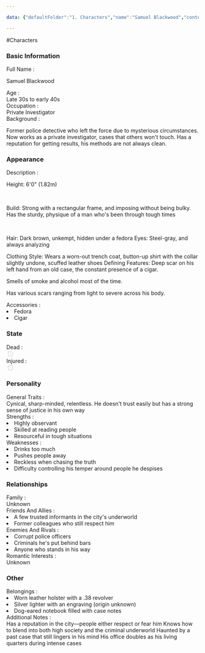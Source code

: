 ```yaml
---

data: {"defaultFolder":"1. Characters","name":"Samuel Blackwood","contentType":"characters","template":{"BasicInformation":{"FullName":{"value":"<p>Samuel Blackwood</p>","type":"text"},"Age":{"value":"Late 30s to early 40s","type":"text"},"Occupation":{"value":"Private Investigator","type":"text"},"Background":{"value":"<p>Former police detective who left the force due to mysterious circumstances. Now works as a private investigator, cases that others won't touch. Has a reputation for getting results, his methods are not always clean.</p>","type":"textarea"}},"Appearance":{"Description":{"value":"<p>Height: 6'0\" (1.82m)</p><p></p><p>Build: Strong with a rectangular frame, and imposing without being bulky. Has the sturdy, physique of a man who's been through tough times</p><p></p><p>Hair: Dark brown, unkempt, hidden under a fedora Eyes: Steel-gray, and always analyzing</p><p>Clothing Style: Wears a worn-out trench coat, button-up shirt with the collar slightly undone, scuffed leather shoes Defining Features: Deep scar on his left hand from an old case, the constant presence of a cigar.</p><p>Smells of smoke and alcohol most of the time.</p><p>Has various scars ranging from light to severe across his body.</p>","type":"textarea"},"Accessories":{"value":["Fedora","Cigar"],"type":"array:text"}},"State":{"Dead":{"value":false,"type":"boolean"},"Injured":{"value":false,"type":"boolean"}},"Personality":{"GeneralTraits":{"value":"Cynical, sharp-minded, relentless. He doesn't trust easily but has a strong sense of justice in his own way","type":"textarea"},"Strengths":{"value":["Highly observant","Skilled at reading people","Resourceful in tough situations"],"type":"array:text"},"Weaknesses":{"value":["Drinks too much","Pushes people away","Reckless when chasing the truth","Difficulty controlling his temper around people he despises"],"type":"array:text"}},"Relationships":{"Family":{"value":["Unknown"],"type":"array:text"},"FriendsAndAllies":{"value":["A few trusted informants in the city's underworld","Former colleagues who still respect him"],"type":"array:text"},"EnemiesAndRivals":{"value":["Corrupt police officers","Criminals he's put behind bars","Anyone who stands in his way"],"type":"array:text"},"RomanticInterests":{"value":["Unknown"],"type":"array:text"}},"Other":{"Belongings":{"value":["Worn leather holster with a .38 revolver","Silver lighter with an engraving (origin unknown)","Dog-eared notebook filled with case notes"],"type":"array:text"},"AdditionalNotes":{"value":"Has a reputation in the city—people either respect or fear him\nKnows how to blend into both high society and the criminal underworld\nHaunted by a past case that still lingers in his mind\nHis office doubles as his living quarters during intense cases","type":"textarea"}}}}

---
```


#Characters

<div class="section level-3"><h3 class="section-header">Basic Information</h3><div class="section-content"><div class="content-container"><div class="field-container field-type-text"><div class="field-label">Full Name : </div><div class="field-value text-value"><p>Samuel Blackwood</p></div></div><div class="field-container field-type-text"><div class="field-label">Age : </div><div class="field-value text-value">Late 30s to early 40s</div></div><div class="field-container field-type-text"><div class="field-label">Occupation : </div><div class="field-value text-value">Private Investigator</div></div><div class="field-container field-type-textarea"><div class="field-label">Background : </div><div class="field-value"><div class="content-creation-textarea"><p>Former police detective who left the force due to mysterious circumstances. Now works as a private investigator, cases that others won't touch. Has a reputation for getting results, his methods are not always clean.</p></div></div></div></div></div></div><div class="section-separator"></div><div class="section level-3"><h3 class="section-header">Appearance</h3><div class="section-content"><div class="content-container"><div class="field-container field-type-textarea"><div class="field-label">Description : </div><div class="field-value"><div class="content-creation-textarea"><p>Height: 6'0" (1.82m)</p><br><p>Build: Strong with a rectangular frame, and imposing without being bulky. Has the sturdy, physique of a man who's been through tough times</p><br><p>Hair: Dark brown, unkempt, hidden under a fedora Eyes: Steel-gray, and always analyzing</p><p>Clothing Style: Wears a worn-out trench coat, button-up shirt with the collar slightly undone, scuffed leather shoes Defining Features: Deep scar on his left hand from an old case, the constant presence of a cigar.</p><p>Smells of smoke and alcohol most of the time.</p><p>Has various scars ranging from light to severe across his body.</p></div></div></div><div class="field-container field-type-array:text"><div class="field-label">Accessories : </div><nav class="field-value array-container"><li class="array-item text-item">Fedora</li><li class="array-item text-item">Cigar</li></nav></div></div></div></div><div class="section-separator"></div><div class="section level-3"><h3 class="section-header">State</h3><div class="section-content"><div class="content-container"><div class="field-container field-type-boolean"><div class="field-label">Dead : </div><div class="field-value"><input type="checkbox" disabled="true"></div></div><div class="field-container field-type-boolean"><div class="field-label">Injured : </div><div class="field-value"><input type="checkbox" disabled="true"></div></div></div></div></div><div class="section-separator"></div><div class="section level-3"><h3 class="section-header">Personality</h3><div class="section-content"><div class="content-container"><div class="field-container field-type-textarea"><div class="field-label">General Traits : </div><div class="field-value"><div class="content-creation-textarea">Cynical, sharp-minded, relentless. He doesn't trust easily but has a strong sense of justice in his own way</div></div></div><div class="field-container field-type-array:text"><div class="field-label">Strengths : </div><nav class="field-value array-container"><li class="array-item text-item">Highly observant</li><li class="array-item text-item">Skilled at reading people</li><li class="array-item text-item">Resourceful in tough situations</li></nav></div><div class="field-container field-type-array:text"><div class="field-label">Weaknesses : </div><nav class="field-value array-container"><li class="array-item text-item">Drinks too much</li><li class="array-item text-item">Pushes people away</li><li class="array-item text-item">Reckless when chasing the truth</li><li class="array-item text-item">Difficulty controlling his temper around people he despises</li></nav></div></div></div></div><div class="section-separator"></div><div class="section level-3"><h3 class="section-header">Relationships</h3><div class="section-content"><div class="content-container"><div class="field-container field-type-text"><div class="field-label">Family : </div><div class="field-value text-value">Unknown</div></div><div class="field-container field-type-array:text"><div class="field-label">Friends And Allies : </div><nav class="field-value array-container"><li class="array-item text-item">A few trusted informants in the city's underworld</li><li class="array-item text-item">Former colleagues who still respect him</li></nav></div><div class="field-container field-type-array:text"><div class="field-label">Enemies And Rivals : </div><nav class="field-value array-container"><li class="array-item text-item">Corrupt police officers</li><li class="array-item text-item">Criminals he's put behind bars</li><li class="array-item text-item">Anyone who stands in his way</li></nav></div><div class="field-container field-type-text"><div class="field-label">Romantic Interests : </div><div class="field-value text-value">Unknown</div></div></div></div></div><div class="section-separator"></div><div class="section level-3"><h3 class="section-header">Other</h3><div class="section-content"><div class="content-container"><div class="field-container field-type-array:text"><div class="field-label">Belongings : </div><nav class="field-value array-container"><li class="array-item text-item">Worn leather holster with a .38 revolver</li><li class="array-item text-item">Silver lighter with an engraving (origin unknown)</li><li class="array-item text-item">Dog-eared notebook filled with case notes</li></nav></div><div class="field-container field-type-textarea"><div class="field-label">Additional Notes : </div><div class="field-value"><div class="content-creation-textarea">Has a reputation in the city—people either respect or fear him
Knows how to blend into both high society and the criminal underworld
Haunted by a past case that still lingers in his mind
His office doubles as his living quarters during intense cases</div></div></div></div></div></div><div class="section-separator"></div>